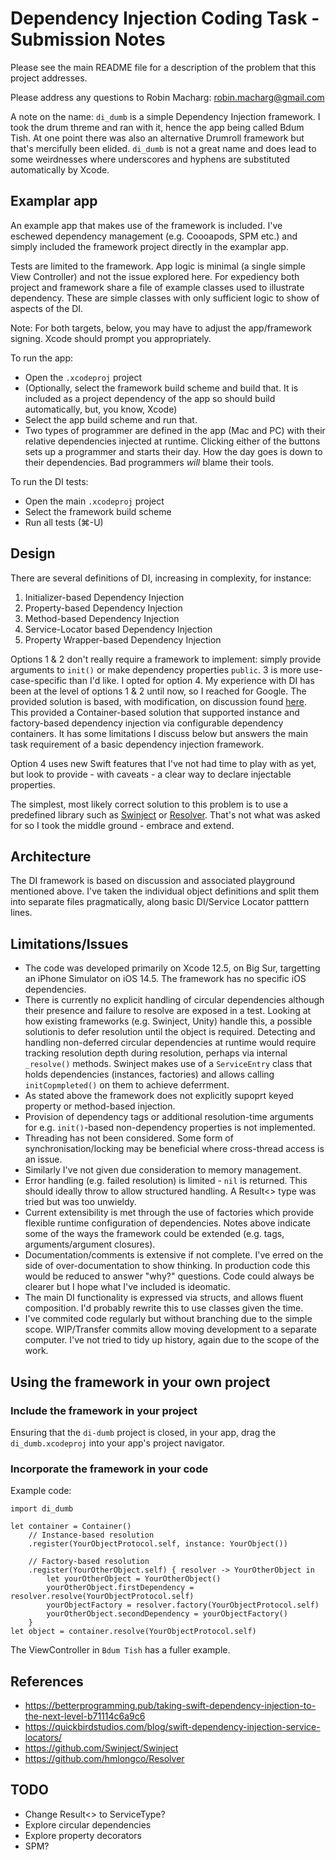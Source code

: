 #  Dependency Injection Coding Task - Submission Notes

Please see the main README file for a description of the problem that this project addresses.

Please address any questions to Robin Macharg: robin.macharg@gmail.com

A note on the name: `di_dumb` is a simple Dependency Injection framework.  I took the drum threme and ran with it, hence the app being called Bdum Tish.
At one point there was also an alternative Drumroll framework but that's mercifully been elided.  `di_dumb` is not a great name and does lead to some weirdnesses
where underscores and hyphens are substituted automatically by Xcode.

## Examplar app

An example app that makes use of the framework is included.  I've eschewed dependency management (e.g. Coooapods, SPM etc.) and simply included the 
framework project directly in the examplar app.

Tests are limited to the framework.  App logic is minimal (a single simple View Controller) and not the issue explored here. For expediency both project and 
framework share a file of example classes used to illustrate dependency.  These are simple classes with only sufficient logic to show of aspects of the DI. 

Note: For both targets, below, you may have to adjust the app/framework signing. Xcode should prompt you appropriately.

To run the app:
- Open the `.xcodeproj` project
- (Optionally, select the framework build scheme and build that.  It is included as a project dependency of the app 
  so should build automatically, but, you know, Xcode)
- Select the app build scheme and run that.
- Two types of programmer are defined in the app (Mac and PC) with their relative dependencies injected at runtime.  Clicking either of the buttons sets up a 
  programmer and starts their day.  How the day goes is down to their dependencies. Bad programmers _will_ blame their tools.

To run the DI tests:
- Open the main `.xcodeproj` project
- Select the framework build scheme
- Run all tests (&#8984;-U)

## Design

There are several definitions of DI, increasing in complexity, for instance:

1. Initializer-based Dependency Injection
2. Property-based Dependency Injection
3. Method-based Dependency Injection
4. Service-Locator based Dependency Injection
5. Property Wrapper-based Dependency Injection

Options 1 & 2 don't really require a framework to implement: simply provide arguments to `init()` or make dependency properties 
`public`.  3 is more use-case-specific than I'd like.  I opted for option 4. My experience with DI has been at the level of options 1 & 2 until now, so I reached 
for Google.  The provided solution is based, with modification, on discussion found [here](https://quickbirdstudios.com/blog/swift-dependency-injection-service-locators/).  
This provided a Container-based solution that supported instance and factory-based dependency injection via configurable dependency 
containers.  It has some limitations I discuss below but answers the main task requirement of a basic dependency injection framework.

Option 4 uses new Swift features that I've not had time to play with as yet, but look to provide - with caveats - a clear way to declare injectable properties.

The simplest, most likely correct solution to this problem is to use a predefined library such as [Swinject](https://github.com/Swinject/Swinject) or 
[Resolver](https://github.com/hmlongco/Resolver).  That's not what was asked for so I took the middle ground - embrace and extend.

## Architecture

The DI framework is based on discussion and associated playground mentioned above.  I've taken the individual object definitions and split them into separate
files pragmatically, along basic DI/Service Locator patttern lines.

## Limitations/Issues

- The code was developed primarily on Xcode 12.5, on Big Sur, targetting an iPhone Simulator on iOS 14.5.  The framework has no specific iOS dependencies.
- There is currently no explicit handling of circular dependencies although their presence and failure to resolve are exposed in a test.  Looking at how existing 
  frameworks (e.g. Swinject, Unity) handle this, a possible solutionis to defer resolution until the object is required.  Detecting and handling non-deferred circular 
  dependencies at runtime would require tracking resolution depth during resolution, perhaps via internal `_resolve()` methods.  Swinject makes use of a
  `ServiceEntry` class that holds dependencies (instances, factories) and allows calling `initCopmpleted()` on them to achieve deferrment.
- As stated above the framework does not explicitly supoprt keyed property or method-based injection.  
- Provision of dependency tags or additional resolution-time arguments for e.g. `init()`-based non-dependency properties is not implemented. 
- Threading has not been considered.  Some form of synchronisation/locking may be beneficial where cross-thread access is an issue.
- Similarly I've not given due consideration to memory management.
- Error handling (e.g. failed resolution) is limited - `nil` is returned.  This should ideally throw to allow structured handling.  A Result<> type was tried but was too 
  unwieldy.
- Current extensibility is met through the use of factories which provide flexible runtime configuration of dependencies.  Notes above indicate some of the ways the
  framework could be extended (e.g. tags, arguments/argument closures).
- Documentation/comments is extensive if not complete.  I've erred on the side of over-documentation to show thinking.  In production code this would be reduced 
  to answer "why?" questions.  Code could always be clearer but I hope what I've included is ideomatic.
- The main DI functionality is expressed via structs, and allows fluent composition.  I'd probably rewrite this to use classes given the time.
- I've commited code regularly but without branching due to the simple scope.  WIP/Transfer commits allow moving development to a separate computer.
  I've not tried to tidy up history, again due to the scope of the work.

## Using the framework in your own project

### Include the framework in your project

Ensuring that the `di-dumb` project is closed, in your app, drag the `di_dumb.xcodeproj` into your app's project navigator.

### Incorporate the framework in your code

Example code: 

```
import di_dumb

let container = Container()
    // Instance-based resolution
    .register(YourObjectProtocol.self, instance: YourObject())
    
    // Factory-based resolution
    .register(YourOtherObject.self) { resolver -> YourOtherObject in
        let yourOtherObject = YourOtherObject()
        yourOtherObject.firstDependency = resolver.resolve(YourObjectProtocol.self)
        yourObjectFactory = resolver.factory(YourObjectProtocol.self)
        yourOtherObject.secondDependency = yourObjectFactory()
    }
let object = container.resolve(YourObjectProtocol.self)
```

The ViewController in `Bdum Tish` has a fuller example. 

## References

* https://betterprogramming.pub/taking-swift-dependency-injection-to-the-next-level-b71114c6a9c6
* https://quickbirdstudios.com/blog/swift-dependency-injection-service-locators/
* https://github.com/Swinject/Swinject
* https://github.com/hmlongco/Resolver

## TODO

- Change Result<> to ServiceType?
- Explore circular dependencies
- Explore property decorators
- SPM?
